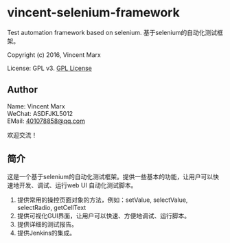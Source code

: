 # vincent-selenium-framework
Test automation framework based on selenium. 基于selenium的自动化测试框架。

Copyright (c) 2016, Vincent Marx

License: GPL v3. [GPL License](http://www.gnu.org/licenses)

## Author
Name: Vincent Marx <br />
WeChat: ASDFJKL5012 <br />
EMail: 401078858@qq.com 

欢迎交流！

## 简介
这是一个基于selenium的自动化测试框架。提供一些基本的功能，让用户可以快速地开发、调试、运行web UI 自动化测试脚本。<br />
1. 提供常用的操控页面对象的方法，例如：setValue, selectValue, selectRadio, getCellText <br />
2. 提供可视化GUI界面，让用户可以快速、方便地调试、运行脚本。<br />
3. 提供详细的测试报告。<br />
4. 提供Jenkins的集成。<br />